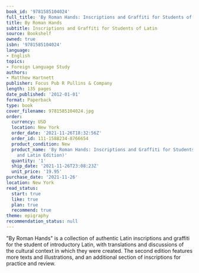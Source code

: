```yaml
---
book_id: '9781585104024'
full_title: 'By Roman Hands: Inscriptions and Graffiti for Students of Latin'
title: By Roman Hands
subtitle: Inscriptions and Graffiti for Students of Latin
source: Bookshelf
owned: true
isbn: '9781585104024'
language:
- English
topics:
- Foreign Language Study
authors:
- Matthew Hartnett
publisher: Focus Pub R Pullins & Company
length: 135 pages
date_published: '2012-01-01'
format: Paperback
type: book
cover_filename: 9781585104024.jpg
order:
  currency: USD
  location: New York
  order_date: '2021-11-26T18:32:56Z'
  order_id: 111-1588234-8766654
  product_condition: New
  product_name: 'By Roman Hands: Inscriptions and Graffiti for Students of Latin (English
    and Latin Edition)'
  quantity: '1'
  ship_date: '2021-11-26T23:08:23Z'
  unit_price: '19.95'
purchase_date: '2021-11-26'
location: New York
read_status:
  start: true
  like: true
  plan: true
  recommend: true
theme: epigraphy
recommendation_status: null
---
```

"By Roman Hands" is a collection of authentic Latin inscriptions and graffiti for the student of introductory Latin, with translations and discussions of the cultural context in which they were created. The second edition features more texts and illustrations, and an additional section of inscriptions for practice and review.
